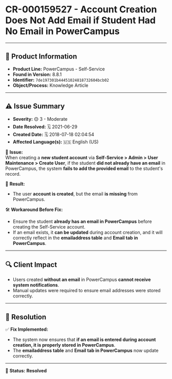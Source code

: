 # CR-000159527 - Account Creation Does Not Add Email if Student Had No Email in PowerCampus

---

## 📌 Product Information
- **Product Line:** PowerCampus - Self-Service  
- **Found in Version:** 8.8.1  
- **Identifier:** `7de197301b44451024818732604bcb02`  
- **Object/Process:** Knowledge Article  

---

## ⚠️ Issue Summary
- **Severity:** 🟡 3 - Moderate  
- **Date Resolved:** 🗓️ 2021-06-29  
- **Created Date:** 🗓️ 2018-07-18 02:04:54  
- **Affected Language(s):** 🇺🇸 English (US)  

🔹 **Issue:**  
When creating a **new student account** via **Self-Service > Admin > User Maintenance > Create User**, if the student **did not already have an email** in PowerCampus, the system **fails to add the provided email** to the student's record.  

📌 **Result:**  
- The user **account is created**, but the email **is missing** from PowerCampus.  

🛠 **Workaround Before Fix:**  
- Ensure the student **already has an email in PowerCampus** before creating the Self-Service account.  
- If an email exists, it **can be updated** during account creation, and it will correctly reflect in the **emailaddress table** and **Email tab in PowerCampus**.  

---

## 🔍 Client Impact
- Users created **without an email** in PowerCampus **cannot receive system notifications**.  
- Manual updates were required to ensure email addresses were stored correctly.  

---

## 🔧 Resolution
✅ **Fix Implemented:**  
- The system now ensures that **if an email is entered during account creation, it is properly stored in PowerCampus**.  
- The **emailaddress table** and **Email tab in PowerCampus** now update correctly.  

---

🚀 **Status:** **Resolved**
